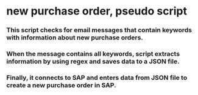 # new purchase order, pseudo script
### This script checks for email messages that contain keywords with information about new purchase orders.
### When the message contains all keywords, script extracts information by using regex and saves data to a JSON file.
### Finally, it connects to SAP and enters data from JSON file to create a new purchase order in SAP.
